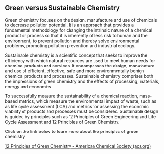 ## Green versus Sustainable Chemistry

Green chemistry focuses on the design, manufacture and use of chemicals to decrease pollution potential. It is an approach that provides a fundamental methodology for changing the intrinsic nature of a chemical product or process so that it is inherently of less risk to human and the environment, to prevent pollution and thereby solve environmental problems, promoting pollution prevention and industrial ecology.

Sustainable chemistry is a scientific concept that seeks to improve the efficiency with which natural resources are used to meet human needs for chemical products and services. It encompasses the design, manufacture and use of efficient, effective, safe and more environmentally benign chemical products and processes. Sustainable chemistry comprises both the impressions of green chemistry and the effects of processing, materials, energy and economics.

To successfully measure the sustainability of a chemical reaction, mass-based metrics, which measure the environmental impact of waste, such as as life cycle assessment (LCA) and metrics for assessing the economic viability of products and processes must be considered. Sustainable design is guided by principles such as 12 Principles of Green Engineering and Life Cycle Assessment and 12 Principles of Green Chemistry.

Click on the link below to learn more about the principles of green chemistry

[12 Principles of Green Chemistry - American Chemical Society (acs.org)](https://www.acs.org/greenchemistry/principles/12-principles-of-green-chemistry.html)
